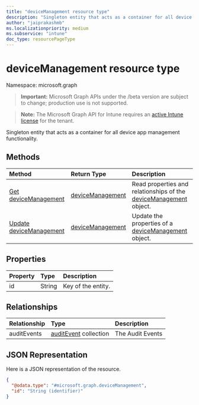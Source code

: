 ```yaml
---
title: "deviceManagement resource type"
description: "Singleton entity that acts as a container for all device app management functionality."
author: "jaiprakashmb"
ms.localizationpriority: medium
ms.subservice: "intune"
doc_type: resourcePageType
---
```


# deviceManagement resource type

Namespace: microsoft.graph

> **Important:** Microsoft Graph APIs under the /beta version are subject to change; production use is not supported.

> **Note:** The Microsoft Graph API for Intune requires an [active Intune license](https://go.microsoft.com/fwlink/?linkid=839381) for the tenant.

Singleton entity that acts as a container for all device app management functionality.

## Methods
|Method|Return Type|Description|
|:---|:---|:---|
|[Get deviceManagement](../api/intune-auditing-devicemanagement-get.md)|[deviceManagement](../resources/intune-auditing-devicemanagement.md)|Read properties and relationships of the [deviceManagement](../resources/intune-auditing-devicemanagement.md) object.|
|[Update deviceManagement](../api/intune-auditing-devicemanagement-update.md)|[deviceManagement](../resources/intune-auditing-devicemanagement.md)|Update the properties of a [deviceManagement](../resources/intune-auditing-devicemanagement.md) object.|

## Properties
|Property|Type|Description|
|:---|:---|:---|
|id|String|Key of the entity.|

## Relationships
|Relationship|Type|Description|
|:---|:---|:---|
|auditEvents|[auditEvent](../resources/intune-auditing-auditevent.md) collection|The Audit Events|

## JSON Representation
Here is a JSON representation of the resource.
<!-- {
  "blockType": "resource",
  "keyProperty": "id",
  "@odata.type": "microsoft.graph.deviceManagement"
}
-->
``` json
{
  "@odata.type": "#microsoft.graph.deviceManagement",
  "id": "String (identifier)"
}
```
